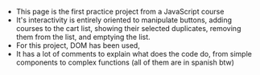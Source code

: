 * This page is the first practice project from a JavaScript course
* It's interactivity is entirely oriented to manipulate buttons, adding courses to the cart list, showing their selected duplicates, removing them from the list, and emptying the list.
* For this project, DOM has been used,
* It has a lot of comments to explain what does the code do, from simple components to complex functions (all of them are in spanish btw)

